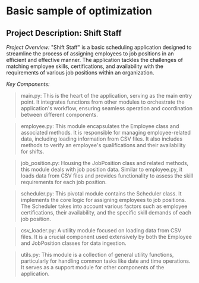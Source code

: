# Basic sample of optimization

## Project Description: Shift Staff ##

*Project Overview:*
"Shift Staff" is a basic scheduling application designed to streamline the process of assigning employees to job positions in an efficient and effective manner. The application tackles the challenges of matching employee skills, certifications, and availability with the requirements of various job positions within an organization.

*Key Components:*

> main.py: This is the heart of the application, serving as the main entry point. It integrates functions from other modules to orchestrate the application's workflow, ensuring seamless operation and coordination between different components.

> employee.py: This module encapsulates the Employee class and associated methods. It is responsible for managing employee-related data, including loading information from CSV files. It also includes methods to verify an employee's qualifications and their availability for shifts.

> job_position.py: Housing the JobPosition class and related methods, this module deals with job position data. Similar to employee.py, it loads data from CSV files and provides functionality to assess the skill requirements for each job position.

> scheduler.py: This pivotal module contains the Scheduler class. It implements the core logic for assigning employees to job positions. The Scheduler takes into account various factors such as employee certifications, their availability, and the specific skill demands of each job position.

> csv_loader.py: A utility module focused on loading data from CSV files. It is a crucial component used extensively by both the Employee and JobPosition classes for data ingestion.

> utils.py: This module is a collection of general utility functions, particularly for handling common tasks like date and time operations. It serves as a support module for other components of the application.
